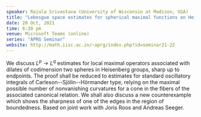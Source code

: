```yaml
---
speaker: Rajula Srivastava (University of Wisconsin at Madison, USA)
title: "Lebesgue space estimates for spherical maximal functions on Heisenberg groups"
date: 20 Oct, 2021
time: 6:30 pm
venue: Microsoft Teams (online)
series: "APRG Seminar"
website: http://math.iisc.ac.in/~aprg/index.php?id=seminar21-22
---
```


We discuss $L^p\to L^q$ estimates for local maximal operators associated with dilates
of codimension two spheres in Heisenberg groups, sharp up to endpoints. The proof shall
be reduced to estimates for standard oscillatory integrals of Carleson--Sjölin--Hörmander
type, relying on the maximal possible number of nonvanishing curvatures for a cone in the
fibers of the associated canonical relation. We shall also discuss a new counterexample
which shows the sharpness of one of the edges in the region of boundedness. Based on
joint work with Joris Roos and Andreas Seeger.
